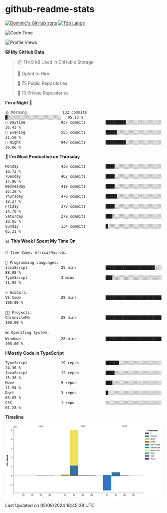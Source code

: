 # github-readme-stats
[![Dominic's GitHub stats](https://github-readme-stats.vercel.app/api?username=Domengo&show_icons=true)](https://github.com/anuraghazra/github-readme-stats)
[![Top Langs](https://github-readme-stats.vercel.app/api/top-langs/?username=Domengo&show_icons=true)](https://github.com/Domengo/github-readme-stats)

<!--START_SECTION:waka-->
![Code Time](http://img.shields.io/badge/Code%20Time-780%20hrs%204%20mins-blue)

![Profile Views](http://img.shields.io/badge/Profile%20Views-0-blue)

**🐱 My GitHub Data** 

> 📦 114.9 kB Used in GitHub's Storage 
 > 
> 💼 Opted to Hire
 > 
> 📜 75 Public Repositories 
 > 
> 🔑 13 Private Repositories 
 > 
**I'm a Night 🦉** 

```text
🌞 Morning                132 commits         █░░░░░░░░░░░░░░░░░░░░░░░░   05.13 % 
🌆 Daytime                937 commits         █████████░░░░░░░░░░░░░░░░   36.43 % 
🌃 Evening                555 commits         █████░░░░░░░░░░░░░░░░░░░░   21.58 % 
🌙 Night                  948 commits         █████████░░░░░░░░░░░░░░░░   36.86 % 
```
📅 **I'm Most Productive on Thursday** 

```text
Monday                   430 commits         ████░░░░░░░░░░░░░░░░░░░░░   16.72 % 
Tuesday                  462 commits         ████░░░░░░░░░░░░░░░░░░░░░   17.96 % 
Wednesday                419 commits         ████░░░░░░░░░░░░░░░░░░░░░   16.29 % 
Thursday                 470 commits         █████░░░░░░░░░░░░░░░░░░░░   18.27 % 
Friday                   378 commits         ████░░░░░░░░░░░░░░░░░░░░░   14.70 % 
Saturday                 279 commits         ███░░░░░░░░░░░░░░░░░░░░░░   10.85 % 
Sunday                   134 commits         █░░░░░░░░░░░░░░░░░░░░░░░░   05.21 % 
```


📊 **This Week I Spent My Time On** 

```text
🕑︎ Time Zone: Africa/Nairobi

💬 Programming Languages: 
JavaScript               25 mins             ██████████████████████░░░   88.08 % 
TypeScript               3 mins              ███░░░░░░░░░░░░░░░░░░░░░░   11.92 % 

🔥 Editors: 
VS Code                  28 mins             █████████████████████████   100.00 % 

🐱‍💻 Projects: 
ChronicleMe              28 mins             █████████████████████████   100.00 % 

💻 Operating System: 
Windows                  28 mins             █████████████████████████   100.00 % 
```

**I Mostly Code in TypeScript** 

```text
TypeScript               19 repos            ██████░░░░░░░░░░░░░░░░░░░   24.36 % 
JavaScript               12 repos            ████░░░░░░░░░░░░░░░░░░░░░   15.38 % 
Move                     9 repos             ███░░░░░░░░░░░░░░░░░░░░░░   11.54 % 
Dart                     3 repos             █░░░░░░░░░░░░░░░░░░░░░░░░   03.85 % 
CSS                      1 repo              ░░░░░░░░░░░░░░░░░░░░░░░░░   01.28 % 
```



**Timeline**

![Lines of Code chart](https://raw.githubusercontent.com/Domengo/Domengo/main/assets/bar_graph.png)


 Last Updated on 05/08/2024 18:45:38 UTC
<!--END_SECTION:waka-->


